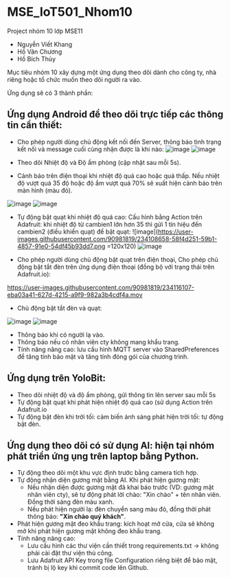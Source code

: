 # MSE_IoT501_Nhom10
Project nhóm 10 lớp MSE11
- Nguyễn Viết Khang
- Hồ Văn Chương
- Hồ Bích Thủy

Mục tiêu nhóm 10 xây dựng một ứng dụng theo dõi dành cho công ty, nhà riêng hoặc tổ chức muốn theo dõi người ra vào.

Ứng dụng sẽ có 3 thành phần:

## Ứng dụng Android để theo dõi trực tiếp các thông tin cần thiết:
- Cho phép người dùng chủ động kết nối đến Server, thông báo tình trạng kết nối và message cuối cùng nhận được là khi nào:
![image](https://user-images.githubusercontent.com/90981819/234106382-d7c22fe9-7b4b-49c7-8681-557428c43b29.png)
![image](https://user-images.githubusercontent.com/90981819/234107012-f97acfbd-d0dc-4f0c-a537-812942976010.png)

- Theo dõi Nhiệt độ và Độ ẩm phòng (cập nhật sau mỗi 5s). 
- Cảnh báo trên điện thoại khi nhiệt độ quá cao hoặc quá thấp. Nếu nhiệt độ vượt quá 35 độ hoặc độ ẩm vượt quá 70% sẽ xuất hiện cảnh báo trên màn hình (màu đỏ).

![image](https://user-images.githubusercontent.com/90981819/234107727-1bf569d7-58cf-45d6-998e-b431da5ee24b.png)
![image](https://user-images.githubusercontent.com/90981819/234107856-a7a8fbfa-5258-495b-a241-6af029936769.png)

- Tự động bật quạt khi nhiệt độ quá cao: Cấu hình bằng Action trên Adafruit: khi nhiệt độ từ cambien1 lớn hơn 35 thì gửi 1 tín hiệu đến cambien2 (điều khiển quạt) để bật quạt:
![image](https://user-images.githubusercontent.com/90981819/234108658-58f4d251-59b1-4857-91e0-54df45b93dd7.png =120x120)
![image](https://user-images.githubusercontent.com/90981819/234108796-d449810f-670e-4a0b-9636-3f6c3817be1a.png)

- Cho phép người dùng chủ động bật quạt trên điện thoại, Cho phép chủ động bật tắt đèn trên ứng dụng điện thoại (đồng bộ với trạng thái trên Adafruit.io):

https://user-images.githubusercontent.com/90981819/234116107-eba03a41-627d-4215-a9f9-982a3b4cdf4a.mov

- Chủ động bật tắt đèn và quạt:

![image](https://user-images.githubusercontent.com/90981819/234117483-d67da3d7-8403-420f-ac21-3f6163d68ad9.png)
![image](https://user-images.githubusercontent.com/90981819/234117502-11dc0411-a351-415e-9fc6-2d796263d975.png)


- Thông báo khi có người lạ vào.
- Thông báo nếu có nhân viên cty không mang khẩu trang.
- Tính năng nâng cao: lưu cấu hình MQTT server vào SharedPreferences để tăng tính bảo mật và tăng tính đóng gói của chương trình.

## Ứng dụng trên YoloBit:
- Theo dõi nhiệt độ và độ ẩm phòng, gửi thông tin lên server sau mỗi 5s
- Tự động bật quạt khi phát hiện nhiệt độ quá cao (sử dụng Action trên Adafruit.io
- Tự động bật đèn khi trời tối: cảm biến ánh sáng phát hiện trời tối: tự động bật đèn.

## Ứng dụng theo dõi có sử dụng AI: hiện tại nhóm phát triển ứng ụng trên laptop bằng Python.
- Tự động theo dõi một khu vực định trước bằng camera tích hợp.
- Tự động nhận diện gương mặt bằng AI. Khi phát hiện gương mặt:
    - Nếu nhận diện được gương mặt đã khai báo trước (VD: gương mặt nhân viên cty), sẽ tự động phát lời chào: "Xin chào" + tên nhân viên. Đồng thời sáng đèn màu xanh.
    - Nếu phát hiện người lạ: đèn chuyển sang màu đỏ, đồng thời phát thông báo: **"Xin chào quý khách"**.
- Phát hiện gương mặt đeo khẩu trang: kích hoạt mở cửa, cửa sẽ không mở khi phát hiện gương mặt không đeo khẩu trang.
- Tính năng nâng cao:
    - Lưu cấu hình các thư viện cần thiết trong requirements.txt -> không phải cài đặt thư viện thủ công.
    - Lưu Adafruit API Key trong file Configuration riêng biệt để bảo mật, tránh bị lộ key khi commit code lên Github.
